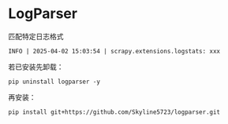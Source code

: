 # LogParser
匹配特定日志格式

`INFO | 2025-04-02 15:03:54 | scrapy.extensions.logstats: xxx`

若已安装先卸载：

`pip uninstall logparser -y`

再安装：

`pip install git+https://github.com/Skyline5723/logparser.git`
